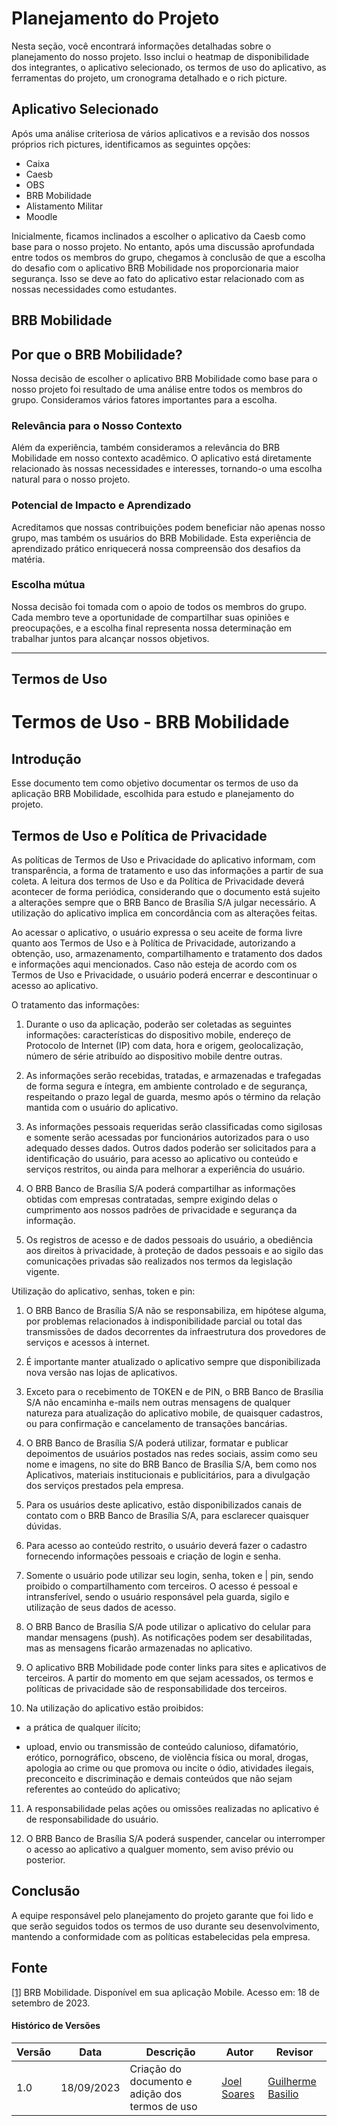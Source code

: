 # Planejamento do Projeto

Nesta seção, você encontrará informações detalhadas sobre o planejamento do nosso projeto. Isso inclui o heatmap de disponibilidade dos integrantes, o aplicativo selecionado, os termos de uso do aplicativo, as ferramentas do projeto, um cronograma detalhado e o rich picture.


## Aplicativo Selecionado

Após uma análise criteriosa de vários aplicativos e a revisão dos nossos próprios rich pictures, identificamos as seguintes opções:

- Caixa
- Caesb
- OBS
- BRB Mobilidade
- Alistamento Militar
- Moodle

Inicialmente, ficamos inclinados a escolher o aplicativo da Caesb como base para o nosso projeto. No entanto, após uma discussão aprofundada entre todos os membros do grupo, chegamos à conclusão de que a escolha do desafio com o aplicativo BRB Mobilidade nos proporcionaria maior segurança. Isso se deve ao fato do aplicativo estar relacionado com as nossas necessidades como estudantes.

## BRB Mobilidade

## Por que o BRB Mobilidade?

Nossa decisão de escolher o aplicativo BRB Mobilidade como base para o nosso projeto foi resultado de uma análise entre todos os membros do grupo. Consideramos vários fatores importantes para a escolha.


### Relevância para o Nosso Contexto

Além da experiência, também consideramos a relevância do BRB Mobilidade em nosso contexto acadêmico. O aplicativo está diretamente relacionado às nossas necessidades e interesses, tornando-o uma escolha natural para o nosso projeto.

### Potencial de Impacto e Aprendizado

Acreditamos que nossas contribuições podem beneficiar não apenas nosso grupo, mas também os usuários do BRB Mobilidade. Esta experiência de aprendizado prático enriquecerá nossa compreensão dos desafios da matéria.

### Escolha mútua

Nossa decisão foi tomada com o apoio de todos os membros do grupo. Cada membro teve a oportunidade de compartilhar suas opiniões e preocupações, e a escolha final representa nossa determinação em trabalhar juntos para alcançar nossos objetivos.

---

## Termos de Uso

# Termos de Uso - BRB Mobilidade
## Introdução

Esse documento tem como objetivo documentar os termos de uso da aplicação BRB Mobilidade, escolhida para estudo e planejamento do projeto.

## Termos de Uso e Política de Privacidade

As políticas de Termos de Uso e Privacidade do aplicativo informam, com transparência, a forma de tratamento e uso das informações a partir de sua coleta. A leitura dos termos de Uso e da Política de Privacidade deverá acontecer de forma periódica, considerando que o documento está sujeito a alterações sempre que o BRB Banco de Brasília S/A julgar necessário. A utilização do aplicativo implica em concordância com as alterações feitas.

Ao acessar o aplicativo, o usuário expressa o seu aceite de forma livre quanto aos Termos de Uso e à Política de Privacidade, autorizando a obtenção, uso, armazenamento, compartilhamento e tratamento dos dados e informações aqui mencionados. Caso não esteja de acordo com os Termos de Uso e Privacidade, o usuário poderá encerrar e descontinuar o acesso ao aplicativo.

O tratamento das informações:

1) Durante o uso da aplicação, poderão ser coletadas as seguintes informações: características do dispositivo mobile, endereço de Protocolo de Internet (IP) com data, hora e origem, geolocalização, número de série atribuído ao dispositivo mobile dentre outras.

2) As informações serão recebidas, tratadas, e armazenadas e trafegadas de forma segura e íntegra, em ambiente controlado e de segurança, respeitando o prazo legal de guarda, mesmo após o término da relação mantida com o usuário do aplicativo.

3) As informações pessoais requeridas serão classificadas
como sigilosas e somente serão acessadas por funcionários
autorizados para o uso adequado desses dados. Outros
dados poderão ser solicitados para a identificação do
usuário, para acesso ao aplicativo ou conteúdo e serviços
restritos, ou ainda para melhorar a experiência do usuário.

4) O BRB Banco de Brasília S/A poderá compartilhar as
informações obtidas com empresas contratadas, sempre
exigindo delas o cumprimento aos nossos padrões de
privacidade e segurança da informação.

5) Os registros de acesso e de dados pessoais do usuário, a
obediência aos direitos à privacidade, à proteção de dados
pessoais e ao sigilo das comunicações privadas são
realizados nos termos da legislação vigente.

Utilização do aplicativo, senhas, token e pin:

1) O BRB Banco de Brasília S/A não se responsabiliza, em
hipótese alguma, por problemas relacionados à
indisponibilidade parcial ou total das transmissões de
dados decorrentes da infraestrutura dos provedores de
serviços e acessos à internet.

2) É importante manter atualizado o aplicativo sempre que
disponibilizada nova versão nas lojas de aplicativos.

3) Exceto para o recebimento de TOKEN e de PIN, o BRB
Banco de Brasília S/A não encaminha e-mails nem outras
mensagens de qualquer natureza para atualização do
aplicativo mobile, de quaisquer cadastros, ou para
confirmação e cancelamento de transações bancárias.

4) O BRB Banco de Brasília S/A poderá utilizar, formatar e
publicar depoimentos de usuários postados nas redes
sociais, assim como seu nome e imagens, no site do BRB
Banco de Brasília S/A, bem como nos Aplicativos, materiais
institucionais e publicitários, para a divulgação dos serviços
prestados pela empresa.

5) Para os usuários deste aplicativo, estão disponibilizados
canais de contato com o BRB Banco de Brasília S/A, para
esclarecer quaisquer dúvidas.

6) Para acesso ao conteúdo restrito, o usuário deverá fazer o
cadastro fornecendo informações pessoais e criação de
login e senha.

7) Somente o usuário pode utilizar seu login, senha, token e |
pin, sendo proibido o compartilhamento com terceiros. O
acesso é pessoal e intransferível, sendo o usuário
responsável pela guarda, sigilo e utilização de seus dados
de acesso.

8) O BRB Banco de Brasília S/A pode utilizar o aplicativo do
celular para mandar mensagens (push). As notificações
podem ser desabilitadas, mas as mensagens ficarão
armazenadas no aplicativo.
9) O aplicativo BRB Mobilidade pode conter links para sites
e aplicativos de terceiros. A partir do momento em que
sejam acessados, os termos e políticas de privacidade são
de responsabilidade dos terceiros.
10) Na utilização do aplicativo estão proibidos:

* a prática de qualquer ilícito;

* upload, envio ou transmissão de conteúdo calunioso,
difamatório, erótico, pornográfico, obsceno, de
violência física ou moral, drogas, apologia ao crime
ou que promova ou incite o ódio, atividades ilegais,
preconceito e discriminação e demais conteúdos que
não sejam referentes ao conteúdo do aplicativo;

11) A responsabilidade pelas ações ou omissões realizadas
no aplicativo é de responsabilidade do usuário.

12) O BRB Banco de Brasília S/A poderá suspender, cancelar
ou interromper o acesso ao aplicativo a qualguer momento,
sem aviso prévio ou posterior.

## Conclusão

A equipe responsável pelo planejamento do projeto garante que foi lido e que serão seguidos todos os termos de uso durante seu desenvolvimento, mantendo a conformidade com as políticas estabelecidas pela empresa.

## Fonte

<a id="aa" href="#a">[1]</a> BRB Mobilidade. Disponível em sua aplicação Mobile. Acesso em: 18 de setembro de 2023.

#### Histórico de Versões

| Versão | Data       | Descrição            | Autor          | Revisor        |
|--------|------------|----------------------|----------------|--------------- |
| 1.0    | 18/09/2023 | Criação do documento e adição dos termos de uso   | [Joel Soares](https://github.com/JoelSRangel)|[Guilherme Basilio](https://github.com/GuilhermeBES)| 
